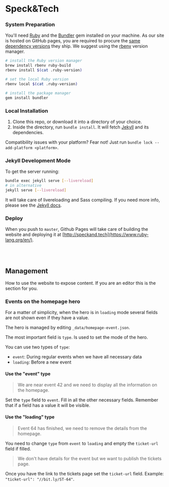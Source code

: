 # Speck&amp;Tech

### System Preparation

You'll need [Ruby](https://www.ruby-lang.org/en/documentation/installation/) and the [Bundler](https://bundler.io/) gem installed on your machine. As our site is hosted on GitHub pages, you are required to procure the [same dependency versions](https://pages.github.com/versions/) they ship. We suggest using the [rbenv](https://github.com/rbenv/rbenv) version manager.

```bash
# install the Ruby version manager
brew install rbenv ruby-build
rbenv install $(cat .ruby-version)

# set the local Ruby version
rbenv local $(cat .ruby-version)

# install the package manager
gem install bundler
```

### Local Installation

1. Clone this repo, or download it into a directory of your choice.
2. Inside the directory, run `bundle install`. It will fetch [Jekyll](http://jekyllrb.com) and its dependencies.

Compatibility issues with your platform? Fear not! Just run `bundle lock --add-platform <platform>`.

### Jekyll Development Mode

To get the server running:

```bash
bundle exec jekyll serve [--livereload]
# in alternative
jekyll serve [--livereload]
```

It will take care of livereloading and Sass compiling. If you need more info, please see the [Jekyll docs](http://jekyllrb.com/docs/usage/).

### Deploy

When you push to `master`, Github Pages will take care of building the website and deploying it at [http://speckand.tech](https://www.ruby-lang.org/en/).

<br><br>

## Management

How to use the website to expose content. If you are an editor this is the section for you.

### Events on the homepage hero

For a matter of simplicity, when the hero is in `loading` mode several fields are not shown even if they have a value.

The hero is managed by editing `_data/homepage-event.json`.

The most important field is `type`. Is used to set the mode of the hero.

You can use two types of `type`:

- `event`: During regular events when we have all necessary data
- `loading`: Before a new event

#### Use the "event" type

> We are near event 42 and we need to display all the information on the homepage.

Set the `type` field to `event`.
Fill in all the other necessary fields. Remember that if a field has a value it will be visible.

#### Use the "loading" type

> Event 64 has finished, we need to remove the details from the homepage.

You need to change `type` from `event` to `loading` and empty the `ticket-url` field if filled.

> We don't have details for the event but we want to publish the tickets page.

Once you have the link to the tickets page set the `ticket-url` field.
Example: `"ticket-url": "//bit.ly/ST-64"`.
